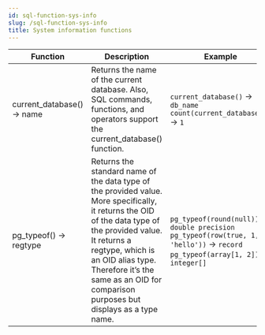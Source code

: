 ```yaml
---
id: sql-function-sys-info
slug: /sql-function-sys-info
title: System information functions
---
```


|Function|Description|Example|
|---|---|---|
| current_database() → name |Returns the name of the current database. Also, SQL commands, functions, and operators support the current_database() function.|`current_database()` → `db_name` <br /> `count(current_database())` → `1`|
| pg_typeof() → regtype |Returns the standard name of the data type of the provided value. <br /> More specifically, it returns the OID of the data type of the provided value. It returns a regtype, which is an OID alias type. Therefore it’s the same as an OID for comparison purposes but displays as a type name.|`pg_typeof(round(null))` → `double precision` <br /> `pg_typeof(row(true, 1, 'hello'))` → `record` <br /> `pg_typeof(array[1, 2])` → `integer[]`|